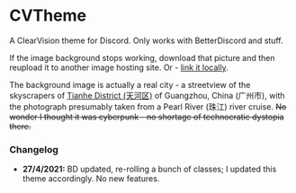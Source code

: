 # CVTheme
A ClearVision theme for Discord. Only works with BetterDiscord and stuff. 

If the image background stops working, download that picture and then reupload it to another image hosting site. Or - [link it locally](https://stackoverflow.com/questions/24208607/how-do-i-use-a-local-file-as-a-background-image-with-css).

The background image is actually a real city - a streetview of the skyscrapers of [Tianhe District (天河区)](https://www.pexels.com/photo/high-rise-buildings-during-nighttime-1366957/) of Guangzhou, China (广州市), with the photograph presumably taken from a Pearl River (珠江) river cruise. ~~No wonder I thought it was cyberpunk - no shortage of technocratic dystopia there.~~

### Changelog

- **27/4/2021:** BD updated, re-rolling a bunch of classes; I updated this theme accordingly. No new features.